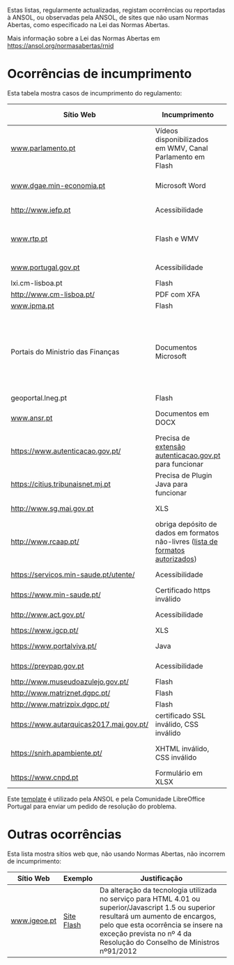 Estas listas, regularmente actualizadas, registam ocorrências ou reportadas à ANSOL, ou observadas pela ANSOL, de sites que não usam Normas Abertas, como especificado na Lei das Normas Abertas.

Mais informação sobre a Lei das Normas Abertas em https://ansol.org/normasabertas/rnid

# Ocorrências de incumprimento

Esta tabela mostra casos de incumprimento do regulamento:

| Sítio Web | Incumprimento | Exemplo | Última avaliação | Pedido de Resolução |
|---|---|---|---|---|
| www.parlamento.pt | Vídeos disponibilizados em WMV, Canal Parlamento em Flash | [vídeo de audição](http://www.parlamento.pt/ActividadeParlamentar/Paginas/DetalheAudiencia.aspx?BID=99371), [canal parlamento](http://www.canal.parlamento.pt) | 2018/06/23 | 2015/03/25 |
| www.dgae.min-economia.pt | Microsoft Word | [página com formulários Microsoft Word](http://www.dgae.min-economia.pt/pagina.aspx?f=1&lws=1&mcna=0&lnc=AAAAAAAAAAAAAAAAAAAAAAAA&parceiroid=0&codigoms=0&codigono=80958335AAAAAAAAAAAAAAAA) | 2018/06/23 | 2015/03/25 |
| http://www.iefp.pt | Acessibilidade | [site não cumpre WCAG 2.0 AA](http://www.iefp.pt) | 2018/06/23 | 2016/01/05 |
| www.rtp.pt | Flash e WMV | Páginas com informação sobre o uso de [Flash](http://media.rtp.pt/empresa/utilizacao/flash-player/) e [WMV](http://media.rtp.pt/empresa/utilizacao/windows-media-player/) | 2018/06/23 | 2015/06/07 |
| www.portugal.gov.pt | Acessibilidade | [site não cumpre WCAG 2.0 A](http://www.portugal.gov.pt) | 2018/06/23 | 2016/01/22 |
| lxi.cm-lisboa.pt | Flash | [Site Flash](http://lxi.cm-lisboa.pt/lxi/) | 2018/06/23 | 2015/06/07 |
| http://www.cm-lisboa.pt/ | PDF com XFA | [PDF com XFA](http://www.cm-lisboa.pt/fileadmin/DOCS/Formularios/transversais/CML_participacao_ocorrencia.pdf) | 2018/06/23 ||
| www.ipma.pt | Flash | [Gráficos Flash](http://www.ipma.pt/) | 2018/06/23 | 2015/06/07 |
| Portais do Ministrio das Finanças | Documentos Microsoft | [XLS, XLSX e DOC](http://info.portaldasfinancas.gov.pt/pt/apoio_contribuinte/tabela_ret_doclib/), [endereços e contactos em XLSX](https://www.portaldasfinancas.gov.pt/pt/contactosEbalcao.action), [lista de formulários, quase na totalidade em formatos proprietários](http://info-aduaneiro.portaldasfinancas.gov.pt/pt/publicacoes_formularios/formularios/Pages/formularios.aspx) | 2018/06/23 | 2017/03/25 |
| geoportal.lneg.pt | Flash | [Site Flash](http://geoportal.lneg.pt/index.php) | 2018/06/23 | 2016/01/15 |
| www.ansr.pt | Documentos em DOCX | [Documentos em formato proprietário](http://www.ansr.pt/Contraordenacoes/Formularios/Pages/default.aspx) | 2018/06/23 | 2015/04/14 |
| https://www.autenticacao.gov.pt/ | Precisa de [extensão autenticacao.gov.pt](https://autenticacao.gov.pt/fa/ajuda/autenticacaogovpt.aspx#installAgent) para funcionar | [autenticação](https://cmd.autenticacao.gov.pt/Ama.Authentication.Frontend/) | 2018/06/23 | |
| https://citius.tribunaisnet.mj.pt | Precisa de Plugin Java para funcionar | [documentação](https://citius.tribunaisnet.mj.pt/habilus/Docs/CITIUS_WEB_FIREFOX_MARCO_2017.pdf) | 2018/06/23 | 2017/06/12 |
| http://www.sg.mai.gov.pt | XLS | [cadernos eleitorais](http://www.sg.mai.gov.pt/AdministracaoEleitoral/RecenseamentoEleitoral/ResultadosRecenseamento/Paginas/default.aspx) | 2018/06/23 | 2016/01/28 |
| http://www.rcaap.pt/ | obriga depósito de dados em formatos não-livres ([lista de formatos autorizados](https://dre.pt/application/conteudo/72779297)) | MP3 | 2018/06/23 | |
| https://servicos.min-saude.pt/utente/ | Acessibilidade | [site não cumpre WCAG 2.0 AA](https://servicos.min-saude.pt/utente/) | 2018/06/23 | 2016/09/27 |
| https://www.min-saude.pt/ | Certificado https inválido | https://www.min-saude.pt/ | 2018/06/23 | 2016/10/01 |
| http://www.act.gov.pt/ | Acessibilidade | [site não cumpre WCAG 2.0 A](http://www.act.gov.pt/) | 2018/06/23 ||
| https://www.igcp.pt/ | XLS | [conteúdo em XLS](https://www.igcp.pt/pt/gca/?id=80) | 2018/06/23 ||
| https://www.portalviva.pt/ | Java | [necessita plugin JAVA](https://www.portalviva.pt/lx/pt/myvivaclient/client-account-area/loads/new-load.aspx) | 2018/06/23 ||
| https://prevpap.gov.pt | Acessibilidade | [site não cumpre WCAG 2.0 A](https://prevpap.gov.pt) | 2018/06/23 ||
| http://www.museudoazulejo.gov.pt/ | Flash | [conteúdo Flash](http://www.museudoazulejo.gov.pt/) | 2018/06/23 ||
| http://www.matriznet.dgpc.pt/ | Flash | [conteúdo Flash](http://www.matriznet.dgpc.pt/) | 2018/06/23 ||
| http://www.matrizpix.dgpc.pt/ | Flash | [conteúdo Flash](http://www.matrizpix.dgpc.pt/) | 2018/06/23 ||
| https://www.autarquicas2017.mai.gov.pt/ | certificado SSL inválido, CSS inválido | [análise do CSS](https://jigsaw.w3.org/css-validator/validator?uri=https%3A%2F%2Fwww.autarquicas2017.mai.gov.pt%2F&profile=css3&usermedium=all&warning=1&vextwarning=&lang=en) | 2018/06/23 ||
| https://snirh.apambiente.pt/ | XHTML inválido, CSS inválido | [análise do XHTML](https://validator.w3.org/check?uri=https%3A%2F%2Fsnirh.apambiente.pt&charset=%28detect+automatically%29&doctype=Inline&group=0), [análise do CSS](https://jigsaw.w3.org/css-validator/validator?uri=https%3A%2F%2Fsnirh.apambiente.pt&profile=css3&usermedium=all&warning=1&vextwarning=&lang=en) | 2018/06/23 ||
| https://www.cnpd.pt | Formulário em XLSX | [link para o formulário](https://www.cnpd.pt/bin/notifica_rgpd/epd_dpo.htm) | 2018/06/21 ||

Este [template](template.txt) é utilizado pela ANSOL e pela Comunidade LibreOffice Portugal para enviar um pedido de resolução do problema.

# Outras ocorrências

Esta lista mostra sítios web que, não usando Normas Abertas, não incorrem de incumprimento:

| Sítio Web | Exemplo | Justificação |
|---|---|---|
| www.igeoe.pt | [Site Flash](http://www.igeoe.pt/igeoesig/) | Da alteração da tecnologia utilizada no serviço para HTML 4.01 ou superior/Javascript 1.5 ou superior resultará um aumento de encargos, pelo que esta ocorrência se insere na exceção prevista no nº 4 da Resolução do Conselho de Ministros nº91/2012 |

